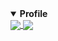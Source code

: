 <details open>
  <summary><b>Profile</b></summary>
    <a href="https://github.com/NATSUMETAKAFUMI">
      <img align="center" src="https://github-readme-stats.vercel.app/api?username=NATSUMETAKAFUMI&count_private=true&include_all_commits&show_icons=true"" />
    </a>
    <a href="https://github.com/NATSUMETAKAFUMI">
      <img align="center" src="https://github-readme-stats.vercel.app/api/top-langs/?username=NATSUMETAKAFUMI&count_private=true&hide=G-code&layout=compact" />
    </a>
</details>
